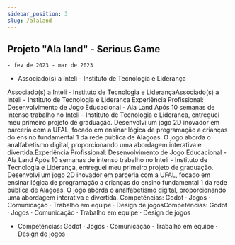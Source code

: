 ```yaml
---
sidebar_position: 3
slug: /alaland
---
```


## Projeto "Ala land" - Serious Game
    - fev de 2023 - mar de 2023

- Associado(s) a Inteli - Instituto de Tecnologia e Liderança

Associado(s) a Inteli - Instituto de Tecnologia e LiderançaAssociado(s) a Inteli - Instituto de Tecnologia e Liderança
Experiência Profissional: Desenvolvimento de Jogo Educacional - Ala Land
Após 10 semanas de intenso trabalho no Inteli - Instituto de Tecnologia e Liderança, entreguei meu primeiro projeto de graduação. Desenvolvi um jogo 2D inovador em parceria com a UFAL, focado em ensinar lógica de programação a crianças do ensino fundamental 1 da rede pública de Alagoas. O jogo aborda o analfabetismo digital, proporcionando uma abordagem interativa e divertida.Experiência Profissional: Desenvolvimento de Jogo Educacional - Ala Land Após 10 semanas de intenso trabalho no Inteli - Instituto de Tecnologia e Liderança, entreguei meu primeiro projeto de graduação. Desenvolvi um jogo 2D inovador em parceria com a UFAL, focado em ensinar lógica de programação a crianças do ensino fundamental 1 da rede pública de Alagoas. O jogo aborda o analfabetismo digital, proporcionando uma abordagem interativa e divertida.
Competências: Godot · Jogos · Comunicação · Trabalho em equipe · Design de jogosCompetências: Godot · Jogos · Comunicação · Trabalho em equipe · Design de jogos

- Competências: Godot · Jogos · Comunicação · Trabalho em equipe · Design de jogos



